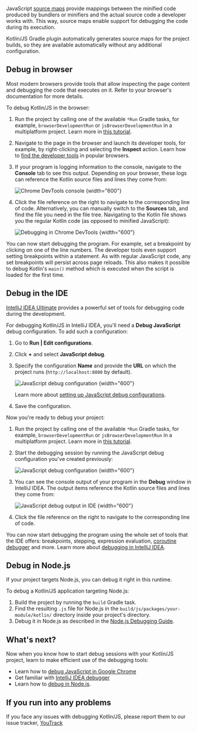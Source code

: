 [//]: # (title: Debug Kotlin/JS code)

JavaScript [source maps](https://www.html5rocks.com/en/tutorials/developertools/sourcemaps/) provide mappings between
the minified code produced by bundlers or minifiers and the actual source code a developer works with. This way, source
maps enable support for debugging the code during its execution.

Kotlin/JS Gradle plugin automatically generates source maps for the project builds, so they are available automatically
without any additional configuration.

## Debug in browser

Most modern browsers provide tools that allow inspecting the page content and debugging the code that executes
on it. Refer to your browser's documentation for more details.

To debug Kotlin/JS in the browser:

1. Run the project by calling one of the available `*Run` Gradle tasks, for example, `browserDevelopmentRun` or
   `jsBrowserDevelopmentRun` in a multiplatform project.
   Learn more in [this tutorial](running-kotlin-js.md#run-the-browser-target).
2. Navigate to the page in the browser and launch its developer tools, for example, by right-clicking and
   selecting the **Inspect** action. Learn how to [find the developer tools](https://balsamiq.com/support/faqs/browserconsole/)
   in popular browsers.
3. If your program is logging information to the console, navigate to the **Console** tab to see this output.
   Depending on your browser, these logs can reference the Kotlin source files and lines they come from:

   ![Chrome DevTools console](devtools-console.png)
   {width="600"}

4. Click the file reference on the right to navigate to the corresponding line of code.
   Alternatively, you can manually switch to the **Sources** tab, and find the file you need in the file tree. Navigating
   to the Kotlin file shows you the regular Kotlin code (as opposed to minified JavaScript):

   ![Debugging in Chrome DevTools](devtools-sources.png)
   {width="600"}

You can now start debugging the program. For example, set a breakpoint by clicking on one of the line numbers.
The developer tools even support setting breakpoints within a statement. As with regular JavaScript code, any set
breakpoints will persist across page reloads. This also makes it possible to debug Kotlin's `main()` method which is executed
when the script is loaded for the first time.

## Debug in the IDE

[IntelliJ IDEA Ultimate](https://www.jetbrains.com/idea/) provides a powerful set of tools for debugging code during the development.

For debugging Kotlin/JS in IntelliJ IDEA, you'll need a **Debug JavaScript** debug configuration. To add such a configuration:

1. Go to **Run | Edit configurations**.
2. Click **+** and select **JavaScript debug**.
3. Specify the configuration **Name** and provide the **URL** on which the project runs (`http://localhost:8080` by default).

   ![JavaScript debug configuration](debug-config.png)
   {width="600"}

   Learn more about [setting up JavaScript debug configurations](https://www.jetbrains.com/help/idea/configuring-javascript-debugger.html).
4. Save the configuration.

Now you're ready to debug your project:

1. Run the project by calling one of the available `*Run` Gradle tasks, for example, `browserDevelopmentRun` or
   `jsBrowserDevelopmentRun` in a multiplatform project.
   Learn more in [this tutorial](running-kotlin-js.md#run-the-browser-target).
2. Start the debugging session by running the JavaScript debug configuration you've created previously:

   ![JavaScript debug configuration](debug-config-run.png)
   {width="600"}

3. You can see the console output of your program in the **Debug** window in IntelliJ IDEA. The output items reference the
   Kotlin source files and lines they come from:

   ![JavaScript debug output in IDE](ide-console-output.png)
   {width="600"}

4. Click the file reference on the right to navigate to the corresponding line of code.

You can now start debugging the program using the whole set of tools that the IDE offers: breakpoints, stepping, expression
evaluation, [coroutine debugger](debug-coroutines-with-idea.md) and more. Learn more about [debugging in IntelliJ IDEA](https://www.jetbrains.com/help/idea/debugging-code.html).

## Debug in Node.js

If your project targets Node.js, you can debug it right in this runtime.

To debug a Kotlin/JS application targeting Node.js:

1. Build the project by running the `build` Gradle task.
2. Find the resulting `.js` file for Node.js in the `build/js/packages/your-module/kotlin/` directory inside
   your project's directory.
3. Debug it in Node.js as described in the [Node.js Debugging Guide](https://nodejs.org/en/docs/guides/debugging-getting-started/#jetbrains-webstorm-2017-1-and-other-jetbrains-ides).

## What's next?

Now when you know how to start debug sessions with your Kotlin/JS project, learn to make efficient use of the debugging tools:

* Learn how to [debug JavaScript in Google Chrome](https://developer.chrome.com/docs/devtools/javascript/)
* Get familiar with [IntelliJ IDEA debugger](https://www.jetbrains.com/help/idea/debugging-code.html)
* Learn how to [debug in Node.js](https://nodejs.org/en/docs/guides/debugging-getting-started/).

## If you run into any problems

If you face any issues with debugging Kotlin/JS, please report them to our issue tracker, [YouTrack](https://kotl.in/issue)